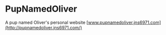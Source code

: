 # PupNamedOliver
A pup named Oliver's personal website
[www.pupnamedoliver.jns6971.com](http://pupnamedoliver.jns6971.com/)